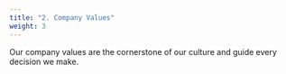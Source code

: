 ```yaml
---
title: "2. Company Values"
weight: 3
---
```


Our company values are the cornerstone of our culture and guide every decision we make.